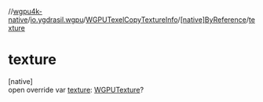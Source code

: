 //[wgpu4k-native](../../../../index.md)/[io.ygdrasil.wgpu](../../index.md)/[WGPUTexelCopyTextureInfo](../index.md)/[[native]ByReference](index.md)/[texture](texture.md)

# texture

[native]\
open override var [texture](texture.md): [WGPUTexture](../../-w-g-p-u-texture/index.md)?